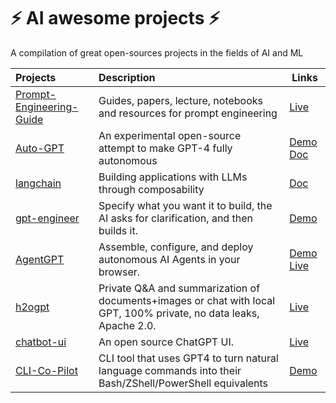 # ⚡️ AI awesome projects ⚡️
A compilation of great open-sources projects in the fields of AI and ML

| Projects                                                                            | Description                                                                                                        | Links                                                                                                                                              |
|:------------------------------------------------------------------------------------|:-------------------------------------------------------------------------------------------------------------------|----------------------------------------------------------------------------------------------------------------------------------------------------|
| [Prompt-Engineering-Guide](https://github.com/robertdalla/Prompt-Engineering-Guide) | Guides, papers, lecture, notebooks and resources for prompt engineering                                            | [Live](https://www.promptingguide.ai/)                                                                                                             |
| [Auto-GPT](https://github.com/Significant-Gravitas/Auto-GPT)                        | An experimental open-source attempt to make GPT-4 fully autonomous                                                 | [Demo](https://user-images.githubusercontent.com/70048414/232352935-55c6bf7c-3958-406e-8610-0913475a0b05.mp4) [Doc](https://docs.agpt.co/)         |
| [langchain](https://github.com/hwchase17/langchain)                                 | Building applications with LLMs through composability                                                              | [Doc](https://python.langchain.com/docs/get_started/introduction)                                                                                  |
| [gpt-engineer](https://github.com/AntonOsika/gpt-engineer)                          | Specify what you want it to build, the AI asks for clarification, and then builds it.                              | [Demo](https://twitter.com/antonosika/status/1667641038104674306)                                                                                  |
| [AgentGPT](https://github.com/reworkd/AgentGPT)                                     | Assemble, configure, and deploy autonomous AI Agents in your browser.                                              | [Demo](https://user-images.githubusercontent.com/50181239/241427218-5348e44a-29a5-4280-a06b-fe1429a8d99e.mp4) [Live](https://agentgpt.reworkd.ai/) |
| [h2ogpt](https://github.com/h2oai/h2ogpt)                                           | Private Q&A and summarization of documents+images or chat with local GPT, 100% private, no data leaks, Apache 2.0. | [Live](https://gpt.h2o.ai/)                                                                                                                        |
| [chatbot-ui](https://github.com/mckaywrigley/chatbot-ui)                            | An open source ChatGPT UI.                                                                                         | [Live](https://www.chatbotui.com/)                                                                                                                 |
| [CLI-Co-Pilot](https://github.com/AntonOsika/CLI-Co-Pilot)                          | CLI tool that uses GPT4 to turn natural language commands into their Bash/ZShell/PowerShell equivalents            | [Demo](https://github.com/AntonOsika/CLI-Co-Pilot/blob/main/codex_cli.gif)                                                                         |
